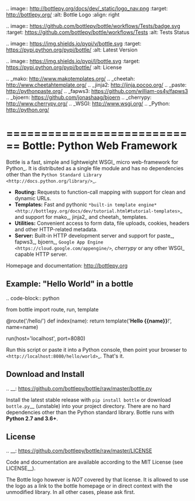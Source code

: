 .. image:: http://bottlepy.org/docs/dev/_static/logo_nav.png
  :target: http://bottlepy.org/
  :alt: Bottle Logo
  :align: right

.. image:: https://github.com/bottlepy/bottle/workflows/Tests/badge.svg
    :target: https://github.com/bottlepy/bottle/workflows/Tests
    :alt: Tests Status

.. image:: https://img.shields.io/pypi/v/bottle.svg
    :target: https://pypi.python.org/pypi/bottle/
    :alt: Latest Version

.. image:: https://img.shields.io/pypi/l/bottle.svg
    :target: https://pypi.python.org/pypi/bottle/
    :alt: License

.. _mako: http://www.makotemplates.org/
.. _cheetah: http://www.cheetahtemplate.org/
.. _jinja2: http://jinja.pocoo.org/
.. _paste: http://pythonpaste.org/
.. _fapws3: https://github.com/william-os4y/fapws3
.. _bjoern: https://github.com/jonashaag/bjoern
.. _cherrypy: http://www.cherrypy.org/
.. _WSGI: http://www.wsgi.org/
.. _Python: http://python.org/

============================
Bottle: Python Web Framework
============================

Bottle is a fast, simple and lightweight WSGI_ micro web-framework for Python_. It is distributed as a single file module and has no dependencies other than the `Python Standard Library <http://docs.python.org/library/>`_.


* **Routing:** Requests to function-call mapping with support for clean and  dynamic URLs.
* **Templates:** Fast and pythonic `*built-in template engine* <http://bottlepy.org/docs/dev/tutorial.html#tutorial-templates>`_ and support for mako_, jinja2_ and cheetah_ templates.
* **Utilities:** Convenient access to form data, file uploads, cookies, headers and other HTTP-related metadata.
* **Server:** Built-in HTTP development server and support for paste_, fapws3_, bjoern_, `Google App Engine <https://cloud.google.com/appengine/>`_, cherrypy_ or any other WSGI_ capable HTTP server.

Homepage and documentation: http://bottlepy.org


Example: "Hello World" in a bottle
----------------------------------

.. code-block:: python

  from bottle import route, run, template

  @route('/hello/<name>')
  def index(name):
      return template('<b>Hello {{name}}</b>!', name=name)

  run(host='localhost', port=8080)

Run this script or paste it into a Python console, then point your browser to `<http://localhost:8080/hello/world>`_. That's it.


Download and Install
--------------------

.. __: https://github.com/bottlepy/bottle/raw/master/bottle.py

Install the latest stable release with ``pip install bottle`` or download `bottle.py`__ (unstable) into your project directory. There are no hard dependencies other than the Python standard library. Bottle runs with **Python 2.7 and 3.6+**.


License
-------

.. __: https://github.com/bottlepy/bottle/raw/master/LICENSE

Code and documentation are available according to the MIT License (see LICENSE__).

The Bottle logo however is *NOT* covered by that license. It is allowed to use the logo as a link to the bottle homepage or in direct context with the unmodified library. In all other cases, please ask first.
